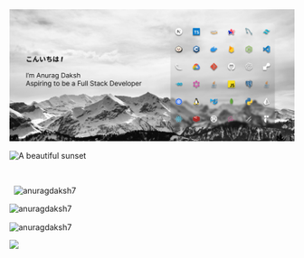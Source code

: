 
<img src="imgAssets/Group 13.png">

<div>
<p align="">
  <img src="http://github-profile-summary-cards.vercel.app/api/cards/profile-details?username=anuragdaksh7&theme=material_palenight" alt="A beautiful sunset">
</p>
<br><p>&nbsp;
<img src="https://github-readme-stats.vercel.app/api?username=anuragdaksh7&show_icons=true&locale=en&show=reviews&theme=radical" alt="anuragdaksh7"></p>
<p><img align="center" src="https://github-readme-streak-stats.herokuapp.com/?user=anuragdaksh7&theme=radical" alt="anuragdaksh7" /></p>
<p><img align="center" src="https://github-readme-stats.vercel.app/api/top-langs/?username=anuragdaksh7&theme=blue-green&layout=compact&hide=Jupyter%20Notebook" alt="anuragdaksh7" /></p>
<img src="https://profile-counter.glitch.me/anuragdaksh7/count.svg?"  />
